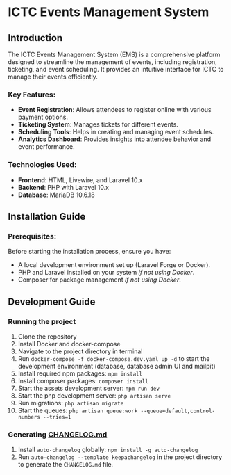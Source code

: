 # ICTC Events Management System

## Introduction

The ICTC Events Management System (EMS) is a comprehensive platform designed to streamline the management of events, including registration, ticketing, and event scheduling. It provides an intuitive interface for ICTC to manage their events efficiently.
### Key Features:

- **Event Registration**: Allows attendees to register online with various payment options.
- **Ticketing System**: Manages tickets for different events.
- **Scheduling Tools**: Helps in creating and managing event schedules.
- **Analytics Dashboard**: Provides insights into attendee behavior and event performance.

### Technologies Used:

- **Frontend**: HTML, Livewire, and Laravel 10.x
- **Backend**: PHP with Laravel 10.x
- **Database**: MariaDB 10.6.18
 
## Installation Guide

### Prerequisites:
Before starting the installation process, ensure you have:
- A local development environment set up (Laravel Forge or Docker).
- PHP and Laravel installed on your system _if not using Docker_.
- Composer for package management _if not using Docker_.


## Development Guide
### Running the project
1. Clone the repository
2. Install Docker and docker-compose
3. Navigate to the project directory in terminal
4. Run `docker-compose -f docker-compose.dev.yaml up -d` to start the development environment (database, database admin UI and mailpit)
5. Install required npm packages: `npm install`
6. Install composer packages: `composer install`
7. Start the assets development server: `npm run dev`
8. Start the php development server: `php artisan serve`
9. Run migrations: `php artisan migrate`
10. Start the queues: `php artisan queue:work --queue=default,control-numbers --tries=1`

### Generating [CHANGELOG.md](CHANGELOG.md)
1. Install `auto-changelog` globally: `npm install -g auto-changelog`
2. Run `auto-changelog --template keepachangelog` in the project directory to generate the `CHANGELOG.md` file.

